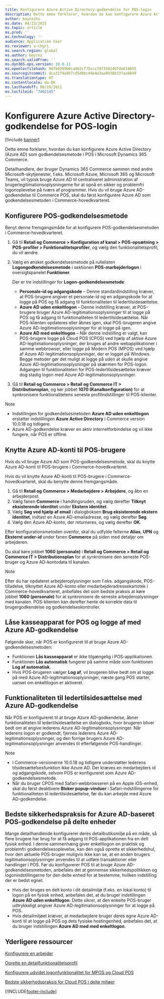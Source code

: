 ```yaml
---
title: Konfigurere Azure Active Directory-godkendelse for POS-login
description: Dette emne forklarer, hvordan du kan konfigurere Azure Active Directory som godkendelsesmetode i POS i Microsoft Dynamics 365 Commerce.
author: boycezhu
ms.date: 04/23/2021
ms.topic: article
ms.prod: ''
ms.technology: ''
audience: Application User
ms.reviewer: v-chgri
ms.search.region: global
ms.author: boycez
ms.search.validFrom: ''
ms.dyn365.ops.version: 10.0.11
ms.openlocfilehash: 9dfb0389b0ca4b2cf75ccc70f35824674e618055
ms.sourcegitcommit: dca3279a8b7cd5d0bcd4e4a3aa9938b337aa8849
ms.translationtype: HT
ms.contentlocale: da-DK
ms.lasthandoff: 08/19/2021
ms.locfileid: "7402145"
---
```

# <a name="configure-azure-active-directory-authentication-for-pos-sign-in"></a>Konfigurere Azure Active Directory-godkendelse for POS-login

[!include [banner](includes/banner.md)]

Dette emne forklarer, hvordan du kan konfigurere Azure Active Directory (Azure AD) som godkendelsesmetode i POS i Microsoft Dynamics 365 Commerce.

Detailhandlere, der bruger Dynamics 365 Commerce sammen med andre Microsoft-skytjenester, f.eks. Microsoft Azure, Microsoft 365 og Microsoft Teams, vil typisk bruge Azure AD til centraliseret administration af brugerlegitimationsoplysningerne for at opnå en sikker og problemfri logonoplevelse på tværs af programmer. Hvis du vil bruge Azure AD-godkendelse til Commerce POS, skal du først konfigurere Azure AD som godkendelsesmetoden i Commerce-hovedkvarteret.

## <a name="configure-pos-authentication-method"></a>Konfigurere POS-godkendelsesmetode

Benyt denne fremgangsmåde for at konfigurere POS-godkendelsesmetoden i Commerce-hovedkvarteret.
    
1. Gå til **Retail og Commerce \> Konfiguration af kanal \> POS-opsætning \> POS-profiler \> Funktionalitetsprofiler**, og vælg den funktionalitetsprofil, du vil ændre.
1. Vælg en ønsket godkendelsesmetode på rullelisten **Logongodkendelsesmetode** i sektionen **POS-marbejderlogon** i oversigtspanelet **Funktioner**.

    Der er tre indstillinger for **Logon-godkendelsesmetode**:
    
    - **Personale-id og adgangskode** – Denne standardindstilling kræver, at POS-brugere angiver et personale-id og en adgangskode for at logge på POS og få adgang til funktionaliteten til ledertilsidesættelse.
    - **Azure AD uden enkeltlogon** – Denne indstilling kræver, at POS-brugere bruger Azure AD-legitimationsoplysninger til at logge på POS og få adgang til funktionaliteten til ledertilsidesættelse. Når POS-klienten opdateres eller åbnes igen, skal POS-brugeren angive Azure AD-legitimationsoplysninger for at logge på igen.
    - **Azure AD med enkeltlogon** – Når denne indstilling er valgt, kan POS-brugere logge på Cloud POS (CPOS) ved hjælp af aktive Azure AD-legitimationsoplysninger, der bruges af andre webapplikationer i samme webbrowser, eller logge på Modern POS (MPOS) ved hjælp af Azure AD-legitimationsoplysninger, der er logget på Windows. Begge metoder gør det muligt at logge på uden at skulle angive Azure AD-legitimationsoplysninger på skærmen for POS-logon. Adgangen til funktionaliteten for POS-ledertilsidesættelse kræver dog stadig logon med Azure AD-legitimationsoplysninger.

1. Gå til **Retail og Commerce > Retail og Commerce IT > Distributionsplan**, og kør jobbet **1070 (Kanalkonfiguration)** for at synkronisere funktionalitetens seneste profilindstillinger til POS-klienter.

> [!NOTE]
> - Indstillingen for godkendelsesmetoden **Azure AD uden enkeltlogon** erstatter indstillingen **Azure Active Directory** i Commerce version 10.0.18 og tidligere.
> - Azure AD-godkendelse kræver en aktiv internetforbindelse og vil ikke fungere, når POS er offline.

## <a name="associate-azure-ad-accounts-with-pos-users"></a>Knytte Azure AD-konti til POS-brugere

Hvis du vil bruge Azure AD som POS-godkendelsesmetode, skal du knytte Azure AD-konti til POS-brugere i Commerce-hovedkvarteret. 

Hvis du vil knytte Azure AD-konti til POS-brugere i Commerce-hovedkvarteret, skal du benytte denne fremgangsmåde.
    
1. Gå til **Retail og Commerce > Medarbejdere > Arbejdere**, og åbn en arbejderpost.
1. Vælg fanen **Commerce** i handlingsruden, og vælg derefter **Tilknyt eksisterende identitet** under **Ekstern identitet**. 
1. Vælg **Søg ved hjælp af email** i dialogboksen **Brug eksisterende ekstern identitet**, indtast en Azure AD-emailadresse, og vælg derefter **Søg**.
1. Vælg den Azure AD-konto, der returneres, og vælg derefter **OK**.

Efter konfigurationsmetoden ovenfor, skal du udfylde felterne **Alias**, **UPN** og **Eksternt under-id** under fanen **Commerce** på siden med detaljer om arbejderen.

Du skal køre jobbet **1060 (personale)** i **Retail og Commerce > Retail og Commerce IT > Distributionsplan** for at synkronisere den seneste POS-bruger og Azure AD-kontodata til kanalen.

> [!NOTE]
> Efter du har opdateret arbejderoplysninger som f.eks. adgangskode, POS-tilladelse, tilknyttet Azure AD-konto eller medarbejderadressekartotek i Commerce-hovedkvarteret, anbefales det som bedste praksis at køre jobbet **1060 (personale)** for at synkronisere de seneste arbejderoplysninger med kanalen. POS-klienten kan derefter hente de korrekte data til brugergodkendelse og godkendelseskontroller.

## <a name="pos-lock-register-and-sign-out-with-azure-ad-authentication"></a>Låse kasseapparat for POS og logge af med Azure AD-godkendelse

Følgende sker, når POS er konfigureret til at bruge Azure AD-godkendelsesmetoden:

- Funktionen **Lås kasseapparat** er ikke tilgængelig i POS-applikationen. 
- Funktionen **Lås automatisk** fungerer på samme måde som funktionen **Log af automatisk**.
- Hvis POS-brugeren vælger **Log af**, vil brugeren blive bedt om at logge på med Azure AD-legitimationsoplysninger, næste gang POS starter, uanset om enkeltlogon er aktiveret.

## <a name="manager-override-functionality-with-azure-ad-authentication"></a>Funktionaliteten til ledertilsidesættelse med Azure AD-godkendelse

Når POS er konfigureret til at bruge Azure AD-godkendelse, åbner funktionaliteten til ledertilsidesættelse en dialogboks, hvor brugeren bliver bedt om at angive lederens Azure AD-legitimationsoplysninger. Når lederens logon er godkendt, fjernes lederens Azure AD-legitimationsoplysninger, og den forrige brugers Azure AD-legitimationsoplysninger anvendes til efterfølgende POS-handlinger.

> [!NOTE]
> - I Commerce-versionerne 10.0.18 og tidligere understøtter lederens tilsidesættelsesfunktion ikke Azure AD. Der kræves en medarbejders id og adgangskode, selvom POS er konfigureret som Azure AD-godkendelsesmetode.
> - Når du bruger CPOS med Safari-webbrowseren på en Apple iOS-enhed, skal du først deaktivere **Bloker popup-vinduer** i Safari-indstillingerne for funktionaliteten til ledertilsidesættelse, før du kan arbejde med Azure AD-godkendelse. 

## <a name="security-best-practices-for-azure-ad-based-pos-authentication-on-shared-devices"></a>Bedste sikkerhedspraksis for Azure AD-baseret POS-godkendelse på delte enheder

Mange detailhandlende konfigurerer deres detailbutiksmiljø på en måde, så flere brugere har brug for at få adgang til POS-applikationen fra en delt fysisk enhed. I denne sammenhæng giver enkeltlogon en praktisk og problemfri godkendelsesoplevelse, kan den også oprette et sikkerhedshul, hvor den aktuelle POS-bruger muligvis ikke kan se, at en anden brugers legitimationsoplysninger anvendes til at udføre transaktioner eller handlinger i POS. Før du konfigurerer POS til at bruge Azure AD-godkendelsesmetoden, anbefales det at gennemse sikkerhedspolitikken og logonindstillingerne for den delte enhed for at bestemme, hvilken indstilling der er bedst egnet.

- Hvis der bruges en delt konto i dit detailmiljø (f.eks. en lokal konto) til logon på en fysisk enhed, anbefales det, at du bruger indstillingen **Azure AD uden enkeltlogon**. Dette sikrer, at den enkelte POS-bruger udtrykkeligt angiver Azure AD-legitimationsoplysninger for at logge på POS.
- Hvis detailmiljøet kræver, at medarbejdere bruger deres egne Azure AD-konti til at logge på POS og dets fysiske hostingenhed, anbefales det, at du bruger indstillingen **Azure AD med med enkeltlogon**.

## <a name="additional-resources"></a>Yderligere ressourcer

[ Konfigurere en arbejder](tasks/worker.md)

[Oprette en detailfunktionalitetsprofil](retail-functionality-profile.md)


[Konfigurere udvidet logonfunktionalitet for MPOS og Cloud POS](extended-logon.md)

[Bedste sikkerhedspraksis for Cloud POS i delte miljøer](dev-itpro/secure-retail-cloud-pos.md)



[!INCLUDE[footer-include](../includes/footer-banner.md)]

